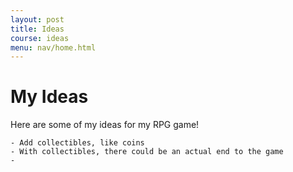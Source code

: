 ```yaml
---
layout: post
title: Ideas
course: ideas 
menu: nav/home.html
---
```



# My Ideas

Here are some of my ideas for my RPG game!

    - Add collectibles, like coins 
    - With collectibles, there could be an actual end to the game
    - 


